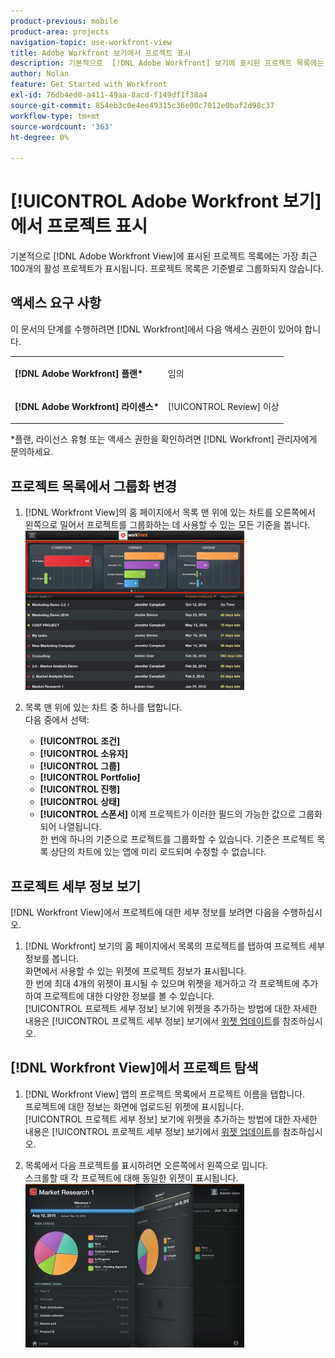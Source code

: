 ```yaml
---
product-previous: mobile
product-area: projects
navigation-topic: use-workfront-view
title: Adobe Workfront 보기에서 프로젝트 표시
description: 기본적으로  [!DNL Adobe Workfront] 보기에 표시된 프로젝트 목록에는 가장 최근 100개의 활성 프로젝트가 표시됩니다. 프로젝트 목록은 기준별로 그룹화되지 않습니다.
author: Nolan
feature: Get Started with Workfront
exl-id: 76db4ed0-a411-49aa-8acd-f149df1f38a4
source-git-commit: 854eb3c0e4ee49315c36e00c7012e0baf2d98c37
workflow-type: tm+mt
source-wordcount: '363'
ht-degree: 0%

---
```


# [!UICONTROL Adobe Workfront 보기]에서 프로젝트 표시

기본적으로 [!DNL Adobe Workfront View]에 표시된 프로젝트 목록에는 가장 최근 100개의 활성 프로젝트가 표시됩니다. 프로젝트 목록은 기준별로 그룹화되지 않습니다.

## 액세스 요구 사항

이 문서의 단계를 수행하려면 [!DNL Workfront]에서 다음 액세스 권한이 있어야 합니다.

<table style="table-layout:auto"> 
 <col> 
 </col> 
 <col> 
 </col> 
 <tbody> 
  <tr> 
   <td role="rowheader"><strong>[!DNL Adobe Workfront] 플랜*</strong></td> 
   <td> <p>임의</p> </td> 
  </tr> 
  <tr> 
   <td role="rowheader"><strong>[!DNL Adobe Workfront] 라이센스*</strong></td> 
   <td> <p>[!UICONTROL Review] 이상</p> </td> 
  </tr> 
 </tbody> 
</table>

&#42;플랜, 라이선스 유형 또는 액세스 권한을 확인하려면 [!DNL Workfront] 관리자에게 문의하세요.

## 프로젝트 목록에서 그룹화 변경

1. [!DNL Workfront View]의 홈 페이지에서 목록 맨 위에 있는 차트를 오른쪽에서 왼쪽으로 밀어서 프로젝트를 그룹화하는 데 사용할 수 있는 모든 기준을 봅니다.\
   ![[!DNL workfront_view_project_groupings_Adobe].png](assets/workfront-view-project-groupings-adobe-350x255.png)

1. 목록 맨 위에 있는 차트 중 하나를 탭합니다.\
   다음 중에서 선택:

   * **[!UICONTROL 조건]**
   * **[!UICONTROL 소유자]**
   * **[!UICONTROL 그룹]**
   * **[!UICONTROL Portfolio]**
   * **[!UICONTROL 진행]**
   * **[!UICONTROL 상태]**
   * **[!UICONTROL 스폰서]**
이제 프로젝트가 이러한 필드의 가능한 값으로 그룹화되어 나열됩니다.\
      한 번에 하나의 기준으로 프로젝트를 그룹화할 수 있습니다. 기준은 프로젝트 목록 상단의 차트에 있는 앱에 미리 로드되며 수정할 수 없습니다.

## 프로젝트 세부 정보 보기

[!DNL Workfront View]에서 프로젝트에 대한 세부 정보를 보려면 다음을 수행하십시오.

1. [!DNL Workfront] 보기의 홈 페이지에서 목록의 프로젝트를 탭하여 프로젝트 세부 정보를 봅니다.\
   화면에서 사용할 수 있는 위젯에 프로젝트 정보가 표시됩니다.\
   한 번에 최대 4개의 위젯이 표시될 수 있으며 위젯을 제거하고 각 프로젝트에 추가하여 프로젝트에 대한 다양한 정보를 볼 수 있습니다.\
   [!UICONTROL 프로젝트 세부 정보] 보기에 위젯을 추가하는 방법에 대한 자세한 내용은 [!UICONTROL 프로젝트 세부 정보] 보기에서 [위젯 업데이트](../../../workfront-basics/mobile-apps/using-workfront-view/update-widgets-in-workfront-view.md)를 참조하십시오.

## [!DNL Workfront View]에서 프로젝트 탐색

1. [!DNL Workfront View] 앱의 프로젝트 목록에서 프로젝트 이름을 탭합니다.\
   프로젝트에 대한 정보는 화면에 업로드된 위젯에 표시됩니다.\
   [!UICONTROL 프로젝트 세부 정보] 보기에 위젯을 추가하는 방법에 대한 자세한 내용은 [!UICONTROL 프로젝트 세부 정보] 보기에서 [위젯 업데이트](../../../workfront-basics/mobile-apps/using-workfront-view/update-widgets-in-workfront-view.md)를 참조하십시오.

1. 목록에서 다음 프로젝트를 표시하려면 오른쪽에서 왼쪽으로 밉니다.\
   스크롤할 때 각 프로젝트에 대해 동일한 위젯이 표시됩니다.\
   ![Image-1__6__copy.jpg](assets/image-1--6--copy-350x262.jpg) 
